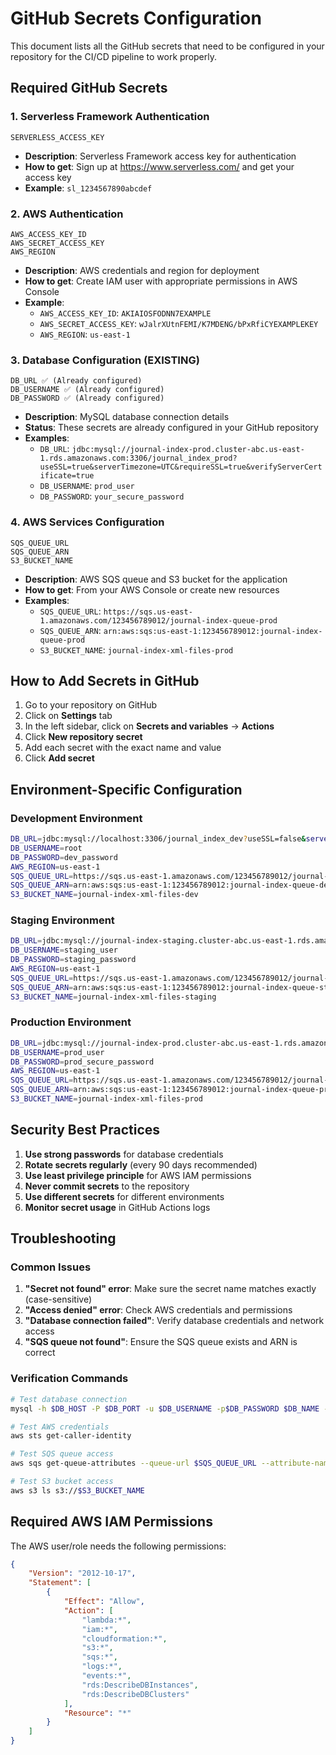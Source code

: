 # GitHub Secrets Configuration

This document lists all the GitHub secrets that need to be configured in your repository for the CI/CD pipeline to work properly.

## Required GitHub Secrets

### 1. Serverless Framework Authentication
```
SERVERLESS_ACCESS_KEY
```
- **Description**: Serverless Framework access key for authentication
- **How to get**: Sign up at https://www.serverless.com/ and get your access key
- **Example**: `sl_1234567890abcdef`

### 2. AWS Authentication
```
AWS_ACCESS_KEY_ID
AWS_SECRET_ACCESS_KEY
AWS_REGION
```
- **Description**: AWS credentials and region for deployment
- **How to get**: Create IAM user with appropriate permissions in AWS Console
- **Example**: 
  - `AWS_ACCESS_KEY_ID`: `AKIAIOSFODNN7EXAMPLE`
  - `AWS_SECRET_ACCESS_KEY`: `wJalrXUtnFEMI/K7MDENG/bPxRfiCYEXAMPLEKEY`
  - `AWS_REGION`: `us-east-1`

### 3. Database Configuration (EXISTING)
```
DB_URL ✅ (Already configured)
DB_USERNAME ✅ (Already configured)
DB_PASSWORD ✅ (Already configured)
```
- **Description**: MySQL database connection details
- **Status**: These secrets are already configured in your GitHub repository
- **Examples**:
  - `DB_URL`: `jdbc:mysql://journal-index-prod.cluster-abc.us-east-1.rds.amazonaws.com:3306/journal_index_prod?useSSL=true&serverTimezone=UTC&requireSSL=true&verifyServerCertificate=true`
  - `DB_USERNAME`: `prod_user`
  - `DB_PASSWORD`: `your_secure_password`

### 4. AWS Services Configuration
```
SQS_QUEUE_URL
SQS_QUEUE_ARN
S3_BUCKET_NAME
```
- **Description**: AWS SQS queue and S3 bucket for the application
- **How to get**: From your AWS Console or create new resources
- **Examples**:
  - `SQS_QUEUE_URL`: `https://sqs.us-east-1.amazonaws.com/123456789012/journal-index-queue-prod`
  - `SQS_QUEUE_ARN`: `arn:aws:sqs:us-east-1:123456789012:journal-index-queue-prod`
  - `S3_BUCKET_NAME`: `journal-index-xml-files-prod`

## How to Add Secrets in GitHub

1. Go to your repository on GitHub
2. Click on **Settings** tab
3. In the left sidebar, click on **Secrets and variables** → **Actions**
4. Click **New repository secret**
5. Add each secret with the exact name and value
6. Click **Add secret**

## Environment-Specific Configuration

### Development Environment
```bash
DB_URL=jdbc:mysql://localhost:3306/journal_index_dev?useSSL=false&serverTimezone=UTC&allowPublicKeyRetrieval=true
DB_USERNAME=root
DB_PASSWORD=dev_password
AWS_REGION=us-east-1
SQS_QUEUE_URL=https://sqs.us-east-1.amazonaws.com/123456789012/journal-index-queue-dev
SQS_QUEUE_ARN=arn:aws:sqs:us-east-1:123456789012:journal-index-queue-dev
S3_BUCKET_NAME=journal-index-xml-files-dev
```

### Staging Environment
```bash
DB_URL=jdbc:mysql://journal-index-staging.cluster-abc.us-east-1.rds.amazonaws.com:3306/journal_index_staging?useSSL=true&serverTimezone=UTC&requireSSL=true&verifyServerCertificate=true
DB_USERNAME=staging_user
DB_PASSWORD=staging_password
AWS_REGION=us-east-1
SQS_QUEUE_URL=https://sqs.us-east-1.amazonaws.com/123456789012/journal-index-queue-staging
SQS_QUEUE_ARN=arn:aws:sqs:us-east-1:123456789012:journal-index-queue-staging
S3_BUCKET_NAME=journal-index-xml-files-staging
```

### Production Environment
```bash
DB_URL=jdbc:mysql://journal-index-prod.cluster-abc.us-east-1.rds.amazonaws.com:3306/journal_index_prod?useSSL=true&serverTimezone=UTC&requireSSL=true&verifyServerCertificate=true
DB_USERNAME=prod_user
DB_PASSWORD=prod_secure_password
AWS_REGION=us-east-1
SQS_QUEUE_URL=https://sqs.us-east-1.amazonaws.com/123456789012/journal-index-queue-prod
SQS_QUEUE_ARN=arn:aws:sqs:us-east-1:123456789012:journal-index-queue-prod
S3_BUCKET_NAME=journal-index-xml-files-prod
```

## Security Best Practices

1. **Use strong passwords** for database credentials
2. **Rotate secrets regularly** (every 90 days recommended)
3. **Use least privilege principle** for AWS IAM permissions
4. **Never commit secrets** to the repository
5. **Use different secrets** for different environments
6. **Monitor secret usage** in GitHub Actions logs

## Troubleshooting

### Common Issues

1. **"Secret not found" error**: Make sure the secret name matches exactly (case-sensitive)
2. **"Access denied" error**: Check AWS credentials and permissions
3. **"Database connection failed"**: Verify database credentials and network access
4. **"SQS queue not found"**: Ensure the SQS queue exists and ARN is correct

### Verification Commands

```bash
# Test database connection
mysql -h $DB_HOST -P $DB_PORT -u $DB_USERNAME -p$DB_PASSWORD $DB_NAME -e "SELECT 1;"

# Test AWS credentials
aws sts get-caller-identity

# Test SQS queue access
aws sqs get-queue-attributes --queue-url $SQS_QUEUE_URL --attribute-names All

# Test S3 bucket access
aws s3 ls s3://$S3_BUCKET_NAME
```

## Required AWS IAM Permissions

The AWS user/role needs the following permissions:

```json
{
    "Version": "2012-10-17",
    "Statement": [
        {
            "Effect": "Allow",
            "Action": [
                "lambda:*",
                "iam:*",
                "cloudformation:*",
                "s3:*",
                "sqs:*",
                "logs:*",
                "events:*",
                "rds:DescribeDBInstances",
                "rds:DescribeDBClusters"
            ],
            "Resource": "*"
        }
    ]
}
```
